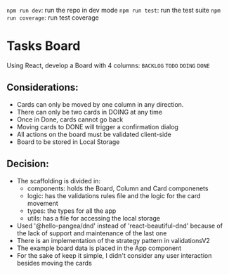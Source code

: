 `npm run dev`: run the repo in dev mode
`npm run test`: run the test suite
`npm run coverage`: run test coverage

# Tasks Board
Using React, develop a Board with 4 columns:  `BACKLOG` `TODO` `DOING` `DONE`

## Considerations:
* Cards can only be moved by one column in any direction.
* There can only be two cards in DOING at any time
* Once in Done, cards cannot go back
* Moving cards to DONE will trigger a confirmation dialog
* All actions on the board must be validated client-side
* Board to be stored in Local Storage

## Decision:
* The scaffolding is divided in:
  * components: holds the Board, Column and Card componenets
  * logic: has the validations rules file and the logic for the card movement
  * types: the types for all the app
  * utils: has a file for accessing the local storage
* Used '@hello-pangea/dnd' instead of 'react-beautiful-dnd' because of the lack of support and maintenance of the last one
* There is an implementation of the strategy pattern in validationsV2
* The example board data is placed in the App component
* For the sake of keep it simple, I didn't consider any user interaction besides moving the cards
